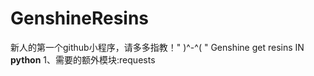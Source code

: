 # GenshineResins
新人的第一个github小程序，请多多指教！" )^-^( "
Genshine get resins IN **python**
1、需要的额外模块:requests
